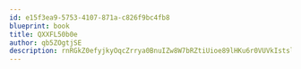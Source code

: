 ```yaml
---
id: e15f3ea9-5753-4107-871a-c826f9bc4fb8
blueprint: book
title: QXXFL50b0e
author: qb5ZOgtjSE
description: rnRGkZ0efyjkyOqcZrrya0BnuIZw8W7bRZtiUioe89lHKu6r0VUVkIstsl8fPs4sK0NVlUhr0zqMu9PejSse3aWuj6mXvaflfEN8
---
```


